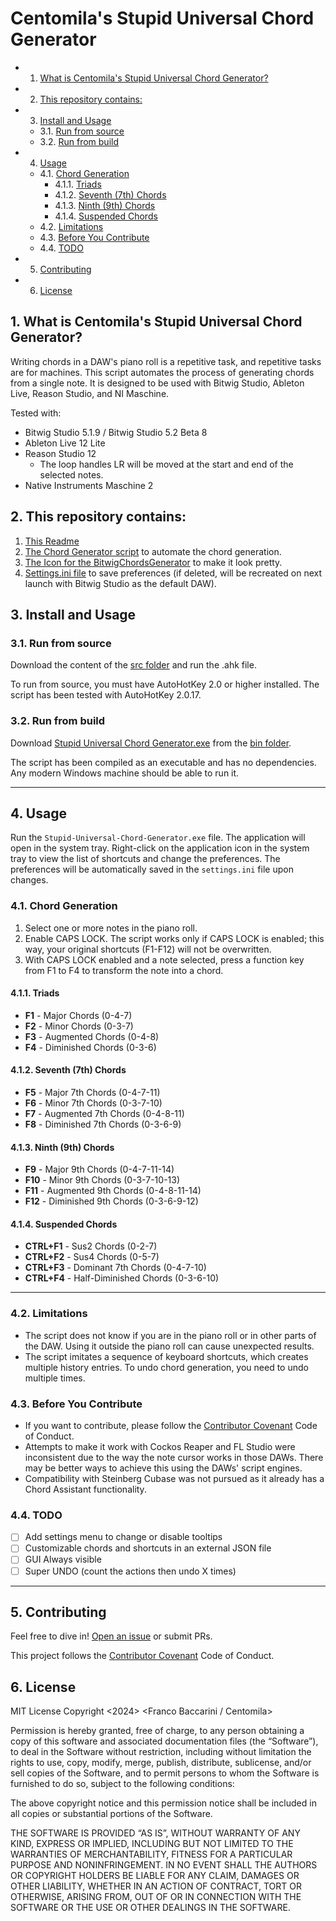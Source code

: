 # Centomila's Stupid Universal Chord Generator
<!-- vscode-markdown-toc -->
* 1. [What is Centomila's Stupid Universal Chord Generator?](#WhatisCentomilasStupidUniversalChordGenerator)
* 2. [This repository contains:](#Thisrepositorycontains:)
* 3. [Install and Usage](#InstallandUsage)
	* 3.1. [Run from source](#Runfromsource)
	* 3.2. [Run from build](#Runfrombuild)
* 4. [Usage](#Usage)
	* 4.1. [Chord Generation](#ChordGeneration)
		* 4.1.1. [Triads](#Triads)
		* 4.1.2. [Seventh (7th) Chords](#Seventh7thChords)
		* 4.1.3. [Ninth (9th) Chords](#Ninth9thChords)
		* 4.1.4. [Suspended Chords](#SuspendedChords)
	* 4.2. [Limitations](#Limitations)
	* 4.3. [Before You Contribute](#BeforeYouContribute)
	* 4.4. [TODO](#TODO)
* 5. [Contributing](#Contributing)
* 6. [License](#License)

<!-- vscode-markdown-toc-config
	numbering=true
	autoSave=true
	/vscode-markdown-toc-config -->
<!-- /vscode-markdown-toc -->

##  1. <a name='WhatisCentomilasStupidUniversalChordGenerator'></a>What is Centomila's Stupid Universal Chord Generator?

Writing chords in a DAW's piano roll is a repetitive task, and repetitive tasks are for machines. This script automates the process of generating chords from a single note. It is designed to be used with Bitwig Studio, Ableton Live, Reason Studio, and NI Maschine.

Tested with:
- Bitwig Studio 5.1.9 / Bitwig Studio 5.2 Beta 8
- Ableton Live 12 Lite
- Reason Studio 12
  - The loop handles LR will be moved at the start and end of the selected notes.
- Native Instruments Maschine 2

##  2. <a name='Thisrepositorycontains:'></a>This repository contains:
1. [This Readme](Readme.md)
2. [The Chord Generator script](ChordGenerator.ahk) to automate the chord generation.
3. [The Icon for the BitwigChordsGenerator](FChordsGen.ico) to make it look pretty.
4. [Settings.ini file](Settings.ini) to save preferences (if deleted, will be recreated on next launch with Bitwig Studio as the default DAW).

##  3. <a name='InstallandUsage'></a>Install and Usage

###  3.1. <a name='Runfromsource'></a>Run from source

Download the content of the [src folder](src) and run the .ahk file.

To run from source, you must have AutoHotKey 2.0 or higher installed. The script has been tested with AutoHotKey 2.0.17.

###  3.2. <a name='Runfrombuild'></a>Run from build

Download [Stupid Universal Chord Generator.exe](<bin/Stupid Universal Chord Generator.exe>) from the [bin folder](bin).

The script has been compiled as an executable and has no dependencies. Any modern Windows machine should be able to run it.

---

##  4. <a name='Usage'></a>Usage

Run the `Stupid-Universal-Chord-Generator.exe` file. The application will open in the system tray. Right-click on the application icon in the system tray to view the list of shortcuts and change the preferences. The preferences will be automatically saved in the `settings.ini` file upon changes.

###  4.1. <a name='ChordGeneration'></a>Chord Generation

1. Select one or more notes in the piano roll.
2. Enable CAPS LOCK. The script works only if CAPS LOCK is enabled; this way, your original shortcuts (F1-F12) will not be overwritten.
3. With CAPS LOCK enabled and a note selected, press a function key from F1 to F4 to transform the note into a chord.

####  4.1.1. <a name='Triads'></a>Triads
- **F1** - Major Chords (0-4-7)
- **F2** - Minor Chords (0-3-7)
- **F3** - Augmented Chords (0-4-8)
- **F4** - Diminished Chords (0-3-6)

####  4.1.2. <a name='Seventh7thChords'></a>Seventh (7th) Chords
- **F5** - Major 7th Chords (0-4-7-11)
- **F6** - Minor 7th Chords (0-3-7-10)
- **F7** - Augmented 7th Chords (0-4-8-11)
- **F8** - Diminished 7th Chords (0-3-6-9)

####  4.1.3. <a name='Ninth9thChords'></a>Ninth (9th) Chords
- **F9** - Major 9th Chords (0-4-7-11-14)
- **F10** - Minor 9th Chords (0-3-7-10-13)
- **F11** - Augmented 9th Chords (0-4-8-11-14)
- **F12** - Diminished 9th Chords (0-3-6-9-12)

####  4.1.4. <a name='SuspendedChords'></a>Suspended Chords
- **CTRL+F1** - Sus2 Chords (0-2-7)
- **CTRL+F2** - Sus4 Chords (0-5-7)
- **CTRL+F3** - Dominant 7th Chords (0-4-7-10)
- **CTRL+F4** - Half-Diminished Chords (0-3-6-10)

---

###  4.2. <a name='Limitations'></a>Limitations

- The script does not know if you are in the piano roll or in other parts of the DAW. Using it outside the piano roll can cause unexpected results.
- The script imitates a sequence of keyboard shortcuts, which creates multiple history entries. To undo chord generation, you need to undo multiple times.

###  4.3. <a name='BeforeYouContribute'></a>Before You Contribute

- If you want to contribute, please follow the [Contributor Covenant](https://www.contributor-covenant.org/version/2/1/code_of_conduct/) Code of Conduct.
- Attempts to make it work with Cockos Reaper and FL Studio were inconsistent due to the way the note cursor works in those DAWs. There may be better ways to achieve this using the DAWs' script engines.
- Compatibility with Steinberg Cubase was not pursued as it already has a Chord Assistant functionality.

###  4.4. <a name='TODO'></a>TODO

- [ ] Add settings menu to change or disable tooltips
- [ ] Customizable chords and shortcuts in an external JSON file
- [ ] GUI Always visible
- [ ] Super UNDO (count the actions then undo X times)

---

##  5. <a name='Contributing'></a>Contributing

Feel free to dive in! [Open an issue](https://github.com/centomila/standard-readme/issues/new) or submit PRs.

This project follows the [Contributor Covenant](https://www.contributor-covenant.org/version/2/1/code_of_conduct/) Code of Conduct.

##  6. <a name='License'></a>License

MIT License
Copyright <2024> <Franco Baccarini / Centomila>

Permission is hereby granted, free of charge, to any person obtaining a copy of this software and associated documentation files (the “Software”), to deal in the Software without restriction, including without limitation the rights to use, copy, modify, merge, publish, distribute, sublicense, and/or sell copies of the Software, and to permit persons to whom the Software is furnished to do so, subject to the following conditions:

The above copyright notice and this permission notice shall be included in all copies or substantial portions of the Software.

THE SOFTWARE IS PROVIDED “AS IS”, WITHOUT WARRANTY OF ANY KIND, EXPRESS OR IMPLIED, INCLUDING BUT NOT LIMITED TO THE WARRANTIES OF MERCHANTABILITY, FITNESS FOR A PARTICULAR PURPOSE AND NONINFRINGEMENT. IN NO EVENT SHALL THE AUTHORS OR COPYRIGHT HOLDERS BE LIABLE FOR ANY CLAIM, DAMAGES OR OTHER LIABILITY, WHETHER IN AN ACTION OF CONTRACT, TORT OR OTHERWISE, ARISING FROM, OUT OF OR IN CONNECTION WITH THE SOFTWARE OR THE USE OR OTHER DEALINGS IN THE SOFTWARE.
